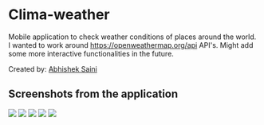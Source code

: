# Clima-weather
Mobile application to check weather conditions of places around the world.
I wanted to work around https://openweathermap.org/api API's.
Might add some more interactive functionalities in the future.

Created by:
[Abhishek Saini](https://www.github.com/arnomalone)

## Screenshots from the application
![](https://github.com/arnomalone/Clima-weather/blob/master/5.jpg)
![](https://github.com/arnomalone/Clima-weather/blob/master/1.jpg)
![](https://github.com/arnomalone/Clima-weather/blob/master/2.jpg)
![](https://github.com/arnomalone/Clima-weather/blob/master/3.jpg)
![](https://github.com/arnomalone/Clima-weather/blob/master/4.jpg)
